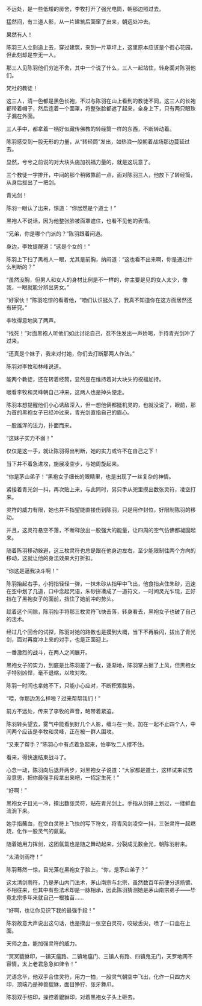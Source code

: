 不远处，是一些低矮的房舍，李牧打开了强光电筒，朝那边照过去。

猛然间，有三道人影，从一片建筑后面窜了出来，朝远处冲去。

果然有人！

陈羽三人立刻追上去，穿过建筑，来到一片草坪上，这里原本应该是个街心花园，但此刻却是空无一人。

那三人见陈羽他们穷追不舍，其中一个说了什么，三人一起站住，转身面对陈羽他们。

梵社的教徒！

这三人，清一色都是黑色长袍，不过与陈羽在山上看到的教徒不同，这三人的长袍都带着帽子，然后连着一个面罩，将整张脸都遮了起来，全身上下，只有两只眼珠子漏在外面。

三人手中，都拿着一柄好似藏传佛教的转经筒一样的东西，不断转动着。

陈羽感受到一股无形的力量，从“转经筒”发出，如热浪一般朝着战场那边蔓延过去。

显然，兮兮之前说的对大块头施加祝福力量的，就是这玩意了。

三个教徒一字排开，中间的那个稍微靠前一点，面对陈羽三人，他放下了转经筒，从身后拔出了一把剑。

青光剑！

陈羽一眼认了出来，惊道：“你居然是个道士！”

黑袍人不说话，因为他整张脸被面罩遮住，也看不见他的表情。

“兄弟，你是哪个门派的？”陈羽跟着问道。

身边，李牧提醒道：“这是个女的！”

陈羽上下扫了黑袍人一眼，尤其是前胸，纳闷道：“这也看不出来啊，你是通过什么判断的？”

“虽然没胸，但男人和女人的身材比例是不一样的，你主要是见的女人太少，像我，一眼就能分辨出男女。”

“好家伙！”陈羽吃惊的看着他，“咱们认识挺久了，我真不知道你在这方面居然还有研究。”

李牧得意地笑了两声。

“找死！”对面黑袍人听他们如此讨论自己，忍不住发出一声娇喝，手持青光剑冲了过来。

“还真是个妹子，我来对付她，你们去打断那两人作法。”

陈羽对李牧和林峰说道。

能两个教徒，还在转着经筒，显然是在维持着对大块头的祝福加持。

眼看李牧和灵峰朝自己冲来，这两人也是掉头便走。

陈羽本想提醒他们小心诱敌深入，但一想他俩都挺机灵的，也就没说了，眼前，那为首的黑袍女子已经冲过来，青光剑直指自己的眉心。

一股雄浑的法力，扑面而来。

“这妹子实力不弱！”

仅仅是这一手，就让陈羽得出判断，她的实力或许不在自己之下！

当下并不着急进攻，施展凌空步，与她周旋起来。

“你是茅山弟子！”黑袍女子细长的眼睛里，也是出现了一丝复杂的神情。

紧接着青光剑一抖，再次贴上来，与此同时，另只手从兜里摸出数张灵符，凌空打来。

灵符的威力有限，她也并不指望能直接伤到陈羽，只是用作封位，好限制陈羽的移动。

并且，这灵符悬空不落，不断释放出一股强大的能量，让四周的空气仿佛都凝固起来。

随着陈羽移动躲避，这三枚灵符也总是跟在他身边左右，至少能限制往两个方向的移动，这就让他的身法效果大打折扣。

“你这是逼我决斗啊！“

陈羽抬起右手，小拇指轻轻一弹，一抹朱砂从指甲中飞出，他食指点住朱砂，迅速在空中划了几道，口中念起咒语，朱砂拼凑成了一道符文，一时间灵光乍现，正好挡在了黑袍女子的面前，挡住了她前冲的势头。

趁着这个间隙，陈羽抬手将那三枚灵符飞快击落，转身看去，黑袍女子也破了自己的法术。

经过几个回合的试探，陈羽对她的路数也是摸到大概，当下不再躲闪，拔出了青光剑，面对再度冲上来的对手，也是正面迎上。

一番激烈的战斗，在两人之间展开。

黑袍女子的实力，到底是比陈羽差了一截，逐渐地，陈羽掌占据了上风，但黑袍女子特别凶悍，毫不退缩，以攻对攻。

陈羽一时间也拿她不下，只能小心应对，不断积累胜势。

“喂，你那边怎么样啦？过来帮帮我们！”

前方不远处，传来了李牧的声音，略带着紧迫。

陈羽转头望去，雾气中能看到好几个人影，缠斗在一处，加在一起不止四个人，中间两个应该是李牧和灵峰，正在被一群人围攻。

“又来了帮手？”陈羽心中有点着急起来，怕李牧二人撑不住。

看来，得快速结束战斗了。

心念一动，陈羽向后退开两步，对黑袍女子说道：“大家都是道士，这样试来试去没意思，把你最强手段拿出来吧，一招定生死！”

“好啊！”

黑袍女子目光一冷，摸出数张灵符，贴在青光剑上。手指从剑锋上划过，一缕鲜血流淌下来。

她手指蘸血，在空白灵符上飞快的写下符文，将青风剑凌空一抖，三张灵符一起燃烧，化作一股灵气的氤氲。

随着她用力挥剑，这团氤氲也是随之舞动起来，分裂成无数金光，朝陈羽射来。

“太清剑雨符！”

陈羽蓦然一惊，目光落在黑袍女子脸上，“你，是茅山弟子？”

这太清剑雨符，乃是茅山内门法术，茅山南宗与北宗，虽然数百年前便分道扬镳、不相往来，但其中有些法术却是一脉相承，因此陈羽猜测她是茅山南宗弟子——毕竟北宗多年来就自己一根独苗……

“好啊，也让你见识下我的最强手段！”

陈羽故意大声说出这句话，也是摸出一张空白灵符，咬破舌尖，喷了一口血在上面。

天师之血，能加强灵符的威力。

“冥冥貔貅印，一镇天瘟路、二镇地瘟门、三镇人有路、四镇鬼无门，天罗地网不容情，太上老君急急如律令！”

咒语念毕，他双手合住灵符，用力一拍，一股灵气朝空中飞出，化作一只四方大印，顶端乃是神兽貔貅，面目狰狞、张牙舞爪。

陈羽双手结印，操控着貔貅印，对着黑袍女子头上砸去。
